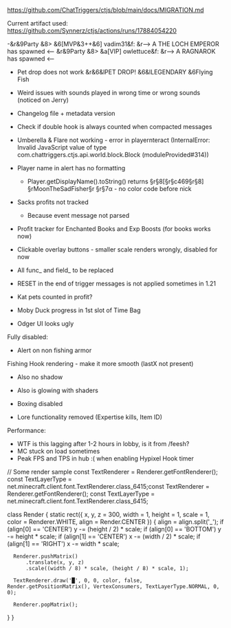https://github.com/ChatTriggers/ctjs/blob/main/docs/MIGRATION.md

Current artifact used: https://github.com/Synnerz/ctjs/actions/runs/17884054220


-&r&9Party &8> &6[MVP&3++&6] vadim31&f: &r--> A THE LOCH EMPEROR has spawned <--
&r&9Party &8> &a[VIP] owlettuce&f: &r--> A RAGNAROK has spawned <--

- Pet drop does not work
&r&6&lPET DROP! &6&lLEGENDARY &6Flying Fish

- Weird issues with sounds played in wrong time or wrong sounds (noticed on Jerry)

- Changelog file + metadata version

- Check if double hook is always counted when compacted messages
- Umberella & Flare not working - error in playernteract (InternalError: Invalid JavaScript value of type com.chattriggers.ctjs.api.world.block.Block (moduleProvided#314))
- Player name in alert has no formatting
  -  Player.getDisplayName().toString() returns §r§8[§r§c469§r§8] §rMoonTheSadFisher§r §r§7α - no color code before nick

- Sacks profits not tracked
  - Because event message not parsed

- Profit tracker for Enchanted Books and Exp Boosts (for books works now)
- Clickable overlay buttons  - smaller scale renders wrongly, disabled for now
- All func_ and field_ to be replaced
- RESET in the end of trigger messages is not applied sometimes in 1.21
- Kat pets counted in profit?

- Moby Duck progress in 1st slot of Time Bag
- Odger UI looks ugly

Fully disabled:
- Alert on non fishing armor


Fishing Hook rendering - make it more smooth (lastX not present)
- Also no shadow
- Also is glowing with shaders

- Boxing disabled
- Lore functionality removed (Expertise kills, Item ID)

Performance:
- WTF is this lagging after 1-2 hours in lobby, is it from /feesh?
- MC stuck on load sometimes
- Peak FPS and TPS in hub :( when enabling Hypixel Hook timer



// Some render sample
const TextRenderer = Renderer.getFontRenderer();
const TextLayerType = net.minecraft.client.font.TextRenderer.class_6415;const TextRenderer = Renderer.getFontRenderer();
const TextLayerType = net.minecraft.client.font.TextRenderer.class_6415;

class Render {
  static rect({ x, y, z = 300, width = 1, height = 1, scale = 1, color = Renderer.WHITE, align = Render.CENTER }) {
      align = align.split('_');
      if (align[0] == 'CENTER') y -= (height / 2) * scale;
      if (align[0] == 'BOTTOM') y -= height * scale;
      if (align[1] == 'CENTER') x -= (width / 2) * scale;
      if (align[1] == 'RIGHT') x -= width * scale;
  
      Renderer.pushMatrix()
          .translate(x, y, z)
          .scale((width / 8) * scale, (height / 8) * scale, 1);
  
      TextRenderer.draw('█', 0, 0, color, false, Render.getPositionMatrix(), VertexConsumers, TextLayerType.NORMAL, 0, 0);
  
      Renderer.popMatrix();
  }
}